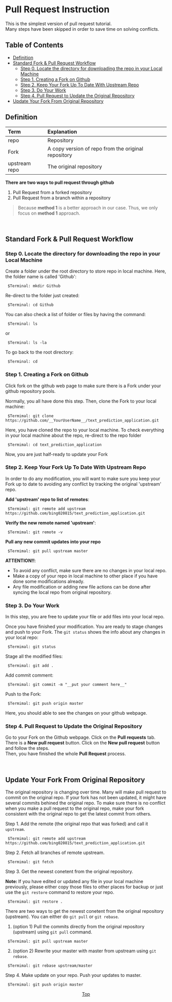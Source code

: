 # Pull Request Instruction
This is the simplest version of pull request tutorial.   
Many steps have been skipped in order to save time on solving conflicts.  

## Table of Contents
* <a href="#definition">Definition</a>
* <a href="#workflow">Standard Fork & Pull Request Workflow</a>
	- <a href="#step0">Step 0. Locate the directory for downloading the repo in your Local Machine</a>
	- <a href="#step1">Step 1. Creating a Fork on Github</a>
	- <a href="#step2">Step 2. Keep Your Fork Up To Date With Upstream Repo</a>
	- <a href="#step3">Step 3. Do Your Work</a>
	- <a href="#step3">Step 4. Pull Request to Update the Original Repository</a>
* <a href="#updatefork">Update Your Fork From Original Repository</a>



## <span id="definition">Definition</span>
Term | Explanation
:--|:--
repo |Repository
Fork |A copy version of repo from the original repository 
upstream repo| The original repository  


__There are two ways to pull request through github__  
  1. Pull Request from a forked repository  
  2. Pull Request from a branch within a repository  

> Because __method 1__ is a better approach in our case. Thus, we only focus on __method 1__ approach.
    
<p><br></p>

## <span id="workflow">Standard Fork & Pull Request Workflow</span>
### <span id="step0">Step 0. Locate the directory for downloading the repo in your Local Machine</span>

Create a folder under the root directory to store repo in local machine. Here, the folder name is called 'Github': 
```
 $Terminal: mkdir Github     
```

Re-direct to the folder just created:
```
 $Terminal: cd Github
```
  
You can also check a list of folder or files by having the command:
```
 $Terminal: ls 
```
or 
```
 $Terminal: ls -la
```
  
To go back to the root directory:
```
 $Terminal: cd
```



### <span id="step1">Step 1. Creating a Fork on Github</span>
Click fork on the github web page to make sure there is a Fork under your github repository pools.  

Normally, you all have done this step. Then, clone the Fork to your local machine:
```
 $Termimal: git clone https://github.com/__YourUserName__/text_prediction_application.git
```

Here, you have cloned the repo to your local machine.
To check everything in your local machine about the repo, re-direct to the repo folder
```
 $Termimal: cd text_prediction_application
```
Now, you are just half-ready to update your Fork




### <span id="step2">Step 2. Keep Your Fork Up To Date With Upstream Repo</span>
In order to do any modification, you will want to make sure you keep your Fork up to date to avoiding any conflict by tracking the original 'upstream' repo.

__Add 'upstream' repo to list of remotes__:
```
 $Termimal: git remote add upstream https://github.com/bing020815/text_prediction_application.git
```

__Verify the new remote named 'upstream'__:
```
 $Termimal: git remote -v
```


__Pull any new commit updates into your repo__
```
 $Termimal: git pull upstream master
```

__ATTENTION!!__:

*  To avoid any conflict, make sure there are no changes in your local repo. 
*  Make a copy of your repo in local machine to other place if you have done some modifications already. 
*  Any file modification or adding new file actions can be done after syncing the local repo from original repository.




### <span id="step3">Step 3. Do Your Work</span>
In this step, you are free to update your file or add files into your local repo.

Once you have finished your modification. You are ready to stage changes and push to your Fork.
The `git status` shows the info about any changes in your local repo:
```
 $Termimal: git status
```

Stage all the modified files:
```
 $Termimal: git add .
```

Add commit comment:
```
 $Termimal: git commit -m "__put your comment here__"
```

Push to the Fork:
```
 $Termimal: git push origin master
```

Here, you should able to see the changes on your github webpage.  


### <span id="step4">Step 4. Pull Request to Update the Original Repository</span>
Go to your Fork on the Github webpage. Click on the __Pull requests__ tab.   
There is a __New pull request__ button. Click on the __New pull request__ button and follow the steps.  
Then, you have finished the whole __Pull Request__ process.  

<p><br></p>


## <span id="updatefork">Update Your Fork From Original Repository</span>

The original repository is changing over time. Many will make pull request to commit on the original repo. If your fork has not been updated, it might have several commits behined the original repo. To make sure there is no conflict when you make a pull request to the original repo, make your fork consistent with the original repo to get the latest commit from others.  

Step 1. Add the remote (the original repo that was forked) and call it `upstream`.
```
 $Termimal: git remote add upstream https://github.com/bing020815/text_prediction_application.git
```

Step 2. Fetch all branches of remote upstream.
```
 $Termimal: git fetch
```

Step 3. Get the newest conetent from the original repository.  

<strong>Note: </strong> If you have edited or updated any file in your local machine previously, please either copy those files to other places for backup or just use the `git restore` command to restore your repo.
```
 $Termimal: git restore . 
```

There are two ways to get the newest conetent from the original repository (upstream). You can either do `git pull` or `git rebase`.  

1. (option 1) Pull the commits directly from the original repository (upstream) using `git pull` command.
```
 $Termimal: git pull upstream master 
```

2. (option 2) Rewrite your master with master from upstream using `git rebase`.
```
 $Termimal: git rebase upstream/master 
```

Step 4. Make update on your repo. Push your updates to master.
```
 $Termimal: git push origin master 
```




[<p align='center'>Top</p>](#pull-request-instruction)

